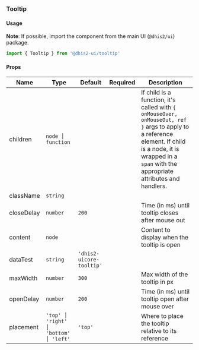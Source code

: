 ### Tooltip

#### Usage

**Note**: If possible, import the component from the main UI (`@dhis2/ui`) package.

```js
import { Tooltip } from '@dhis2-ui/tooltip'
```

#### Props

| Name       | Type                                  | Default                  | Required | Description                                                                                                                                                                                                   |
| ---------- | ------------------------------------- | ------------------------ | -------- | ------------------------------------------------------------------------------------------------------------------------------------------------------------------------------------------------------------- |
| children   | `node │ function`                     |                          |          | If child is a function, it's called with `{ onMouseOver, onMouseOut, ref }` args to apply to a reference element. If child is a node, it is wrapped in a `span` with the appropriate attributes and handlers. |
| className  | `string`                              |                          |          |                                                                                                                                                                                                               |
| closeDelay | `number`                              | `200`                    |          | Time (in ms) until tooltip closes after mouse out                                                                                                                                                             |
| content    | `node`                                |                          |          | Content to display when the tooltip is open                                                                                                                                                                   |
| dataTest   | `string`                              | `'dhis2-uicore-tooltip'` |          |                                                                                                                                                                                                               |
| maxWidth   | `number`                              | `300`                    |          | Max width of the tooltip in px                                                                                                                                                                                |
| openDelay  | `number`                              | `200`                    |          | Time (in ms) until tooltip open after mouse over                                                                                                                                                              |
| placement  | `'top' │ 'right' │ 'bottom' │ 'left'` | `'top'`                  |          | Where to place the tooltip relative to its reference                                                                                                                                                          |
